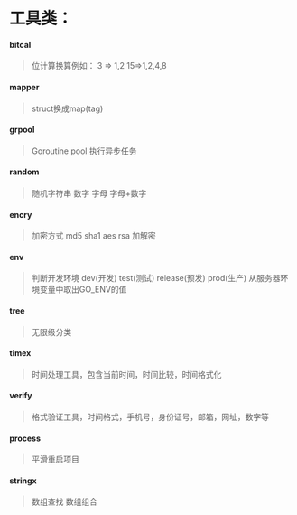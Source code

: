 # 工具类：
####  bitcal
  > 位计算换算例如： 3 => 1,2   15=>1,2,4,8
####  mapper
  >  struct换成map(tag)
####  grpool
  >  Goroutine pool 执行异步任务
####  random
  >  随机字符串 数字 字母 字母+数字
####  encry
  >  加密方式 md5 sha1 aes rsa 加解密
####  env
  >  判断开发环境 dev(开发) test(测试) release(预发)  prod(生产) 从服务器环境变量中取出GO_ENV的值
####  tree
  >  无限级分类
####  timex
  >  时间处理工具，包含当前时间，时间比较，时间格式化
####  verify
  > 格式验证工具，时间格式，手机号，身份证号，邮箱，网址，数字等
####  process
  > 平滑重启项目
 ####  stringx
  > 数组查找 数组组合


